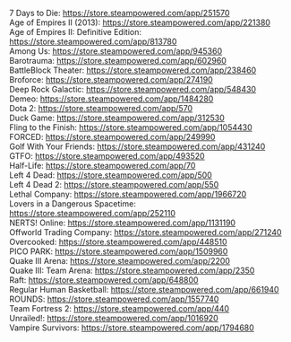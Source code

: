 7 Days to Die: https://store.steampowered.com/app/251570<br>
Age of Empires II (2013): https://store.steampowered.com/app/221380<br>
Age of Empires II: Definitive Edition: https://store.steampowered.com/app/813780<br>
Among Us: https://store.steampowered.com/app/945360<br>
Barotrauma: https://store.steampowered.com/app/602960<br>
BattleBlock Theater: https://store.steampowered.com/app/238460<br>
Broforce: https://store.steampowered.com/app/274190<br>
Deep Rock Galactic: https://store.steampowered.com/app/548430<br>
Demeo: https://store.steampowered.com/app/1484280<br>
Dota 2: https://store.steampowered.com/app/570<br>
Duck Game: https://store.steampowered.com/app/312530<br>
Fling to the Finish: https://store.steampowered.com/app/1054430<br>
FORCED: https://store.steampowered.com/app/249990<br>
Golf With Your Friends: https://store.steampowered.com/app/431240<br>
GTFO: https://store.steampowered.com/app/493520<br>
Half-Life: https://store.steampowered.com/app/70<br>
Left 4 Dead: https://store.steampowered.com/app/500<br>
Left 4 Dead 2: https://store.steampowered.com/app/550<br>
Lethal Company: https://store.steampowered.com/app/1966720<br>
Lovers in a Dangerous Spacetime: https://store.steampowered.com/app/252110<br>
NERTS! Online: https://store.steampowered.com/app/1131190<br>
Offworld Trading Company: https://store.steampowered.com/app/271240<br>
Overcooked: https://store.steampowered.com/app/448510<br>
PICO PARK: https://store.steampowered.com/app/1509960<br>
Quake III Arena: https://store.steampowered.com/app/2200<br>
Quake III: Team Arena: https://store.steampowered.com/app/2350<br>
Raft: https://store.steampowered.com/app/648800<br>
Regular Human Basketball: https://store.steampowered.com/app/661940<br>
ROUNDS: https://store.steampowered.com/app/1557740<br>
Team Fortress 2: https://store.steampowered.com/app/440<br>
Unrailed!: https://store.steampowered.com/app/1016920<br>
Vampire Survivors: https://store.steampowered.com/app/1794680<br>
